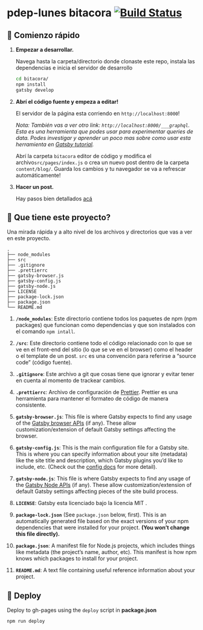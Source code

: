 # pdep-lunes bitacora [![Build Status](https://travis-ci.com/pdep-lunes/bitacora.svg?branch=master)](https://travis-ci.com/pdep-lunes/bitacora)

## 🚀 Comienzo rápido

1.  **Empezar a desarrollar.**

    Navega hasta la carpeta/directorio donde clonaste este repo, instala las dependencias e inicia el servidor de desarrollo

    ```sh
    cd bitacora/
    npm install
    gatsby develop
    ```

2.  **Abrí el código fuente y empeza a editar!**

    El servidor de la página esta corriendo en `http://localhost:8000`!

    _Nota: También vas a ver otro link: _`http://localhost:8000/___graphql`_. Esta es una herramienta que podes usar para experimentar queries de data. Podes investigar y aprender un poco mas sobre como usar esta herramienta en [Gatsby tutorial](https://www.gatsbyjs.org/tutorial/part-five/#introducing-graphiql)._

    Abrí la carpeta `bitacora` editor de código y modifica el archivo`src/pages/index.js` o crea un nuevo post dentro de la carpeta `content/blog/`. Guarda los cambios y tu navegador se va a refrescar automáticamente!

3.  **Hacer un post.**

    Hay pasos bien detallados [acá](./como-hacer-un-post.md)

## 🧐 Que tiene este proyecto?

Una mirada rápida y a alto nivel de los archivos y directorios que vas a ver en este proyecto.

    .
    ├── node_modules
    ├── src
    ├── .gitignore
    ├── .prettierrc
    ├── gatsby-browser.js
    ├── gatsby-config.js
    ├── gatsby-node.js
    ├── LICENSE
    ├── package-lock.json
    ├── package.json
    └── README.md

1.  **`/node_modules`**: Este directorio contiene todos los paquetes de npm (npm packages) que funcionan como dependencias y que son instalados con el comando `npm intall`.

2.  **`/src`**: Este directorio contiene todo el código relacionado con lo que se ve en el front-end del sitio (lo que se ve en el browser) como el header o el template de un post. `src` es una convención para referirse a “source code” (código fuente).

3.  **`.gitignore`**: Este archivo a git que cosas tiene que ignorar y evitar tener en cuenta al momento de trackear cambios.

4.  **`.prettierrc`**: Archivo de configuración de [Prettier](https://prettier.io/). Prettier es una herramienta para mantener el formateo de código de manera consistente.

5.  **`gatsby-browser.js`**: This file is where Gatsby expects to find any usage of the [Gatsby browser APIs](https://www.gatsbyjs.org/docs/browser-apis/) (if any). These allow customization/extension of default Gatsby settings affecting the browser.

6.  **`gatsby-config.js`**: This is the main configuration file for a Gatsby site. This is where you can specify information about your site (metadata) like the site title and description, which Gatsby plugins you’d like to include, etc. (Check out the [config docs](https://www.gatsbyjs.org/docs/gatsby-config/) for more detail).

7.  **`gatsby-node.js`**: This file is where Gatsby expects to find any usage of the [Gatsby Node APIs](https://www.gatsbyjs.org/docs/node-apis/) (if any). These allow customization/extension of default Gatsby settings affecting pieces of the site build process.

8.  **`LICENSE`**: Gatsby esta licenciado bajo la licencia MIT .

9.  **`package-lock.json`** (See `package.json` below, first). This is an automatically generated file based on the exact versions of your npm dependencies that were installed for your project. **(You won’t change this file directly).**

10. **`package.json`**: A manifest file for Node.js projects, which includes things like metadata (the project’s name, author, etc). This manifest is how npm knows which packages to install for your project.

11. **`README.md`**: A text file containing useful reference information about your project.

## 💫 Deploy

Deploy to gh-pages using the `deploy` script in **package.json**

```sh
npm run deploy
```
